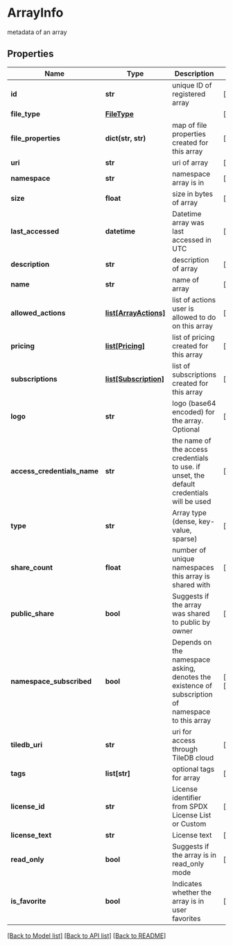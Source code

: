 # ArrayInfo

metadata of an array

## Properties
Name | Type | Description | Notes
------------ | ------------- | ------------- | -------------
**id** | **str** | unique ID of registered array | [optional] 
**file_type** | [**FileType**](FileType.md) |  | [optional] 
**file_properties** | **dict(str, str)** | map of file properties created for this array | [optional] 
**uri** | **str** | uri of array | [optional] 
**namespace** | **str** | namespace array is in | [optional] 
**size** | **float** | size in bytes of array | [optional] 
**last_accessed** | **datetime** | Datetime array was last accessed in UTC | [optional] 
**description** | **str** | description of array | [optional] 
**name** | **str** | name of array | [optional] 
**allowed_actions** | [**list[ArrayActions]**](ArrayActions.md) | list of actions user is allowed to do on this array | [optional] 
**pricing** | [**list[Pricing]**](Pricing.md) | list of pricing created for this array | [optional] 
**subscriptions** | [**list[Subscription]**](Subscription.md) | list of subscriptions created for this array | [optional] 
**logo** | **str** | logo (base64 encoded) for the array. Optional | [optional] 
**access_credentials_name** | **str** | the name of the access credentials to use. if unset, the default credentials will be used | [optional] 
**type** | **str** | Array type (dense, key-value, sparse) | [optional] 
**share_count** | **float** | number of unique namespaces this array is shared with | [optional] 
**public_share** | **bool** | Suggests if the array was shared to public by owner | [optional] 
**namespace_subscribed** | **bool** | Depends on the namespace asking, denotes the existence of subscription of namespace to this array | [optional] [readonly] 
**tiledb_uri** | **str** | uri for access through TileDB cloud | [optional] 
**tags** | **list[str]** | optional tags for array | [optional] 
**license_id** | **str** | License identifier from SPDX License List or Custom | [optional] 
**license_text** | **str** | License text | [optional] 
**read_only** | **bool** | Suggests if the array is in read_only mode | [optional] 
**is_favorite** | **bool** | Indicates whether the array is in user favorites | [optional] 

[[Back to Model list]](../README.md#documentation-for-models) [[Back to API list]](../README.md#documentation-for-api-endpoints) [[Back to README]](../README.md)


